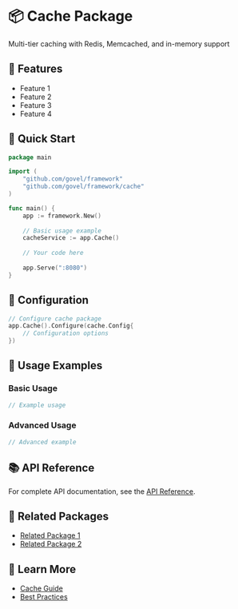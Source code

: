 # 📦 Cache Package

Multi-tier caching with Redis, Memcached, and in-memory support

## 🌟 Features

- Feature 1
- Feature 2
- Feature 3
- Feature 4

## 🚀 Quick Start

```go
package main

import (
    "github.com/govel/framework"
    "github.com/govel/framework/cache"
)

func main() {
    app := framework.New()
    
    // Basic usage example
    cacheService := app.Cache()
    
    // Your code here
    
    app.Serve(":8080")
}
```

## 📖 Configuration

```go
// Configure cache package
app.Cache().Configure(cache.Config{
    // Configuration options
})
```

## 🔧 Usage Examples

### Basic Usage

```go
// Example usage
```

### Advanced Usage

```go
// Advanced example
```

## 📚 API Reference

For complete API documentation, see the [API Reference](../../api-reference/cache.md).

## 🔗 Related Packages

- [Related Package 1](../package1/README.md)
- [Related Package 2](../package2/README.md)

## 📖 Learn More

- [Cache Guide](guide.md)
- [Best Practices](best-practices.md)

